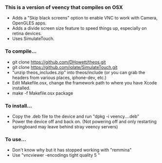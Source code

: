 

### This is a version of veency that compiles on OSX
* Adds a "Skip black screens" option to enable VNC to work with Camera, OpenGLES apps.
* Adds a divide screen size feature to speed things up, especially on retina devices.
* Uses SimulateTouch.

### To compile...
* git clone https://github.com/DHowett/theos.git
* git clone https://github.com/iolate/SimulateTouch.git
* "unzip theos_includes.zip" into theos/include  (or you can grab the headers from various places, iphone-dev, etc.)
* Edit Makefile.osx,  change the framework path to where you have Xcode installed.
* make -f Makefile.osx package

### To install...
* Copy the .deb file to the device and run "dpkg -i veency....deb"
* Power the device off and back on.  (Not powering off and only restarting springboard may leave behind stray veency servers)

### To use...
* Don't know why but it has stopped working with "remmina"
* Use "vncviewer -encodings tight quality 5 <IPOfDevice>"

